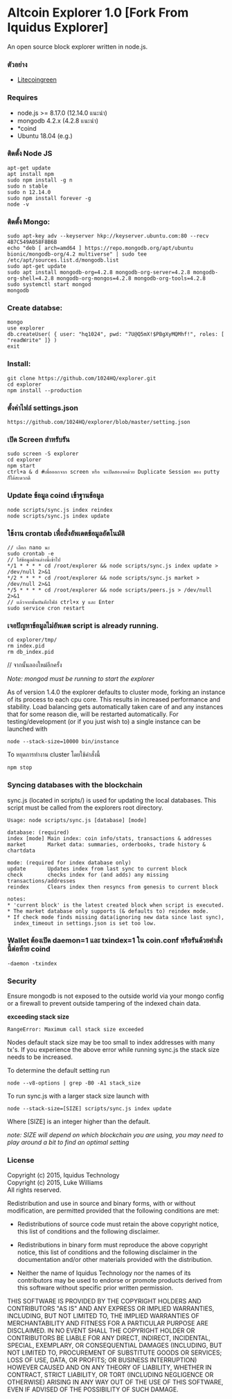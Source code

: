 Altcoin Explorer 1.0
[Fork From Iquidus Explorer]
================

An open source block explorer written in node.js.

### ตัวอย่าง

*  [Litecoingreen](https://explorer.hi.in.th)

### Requires

*  node.js >= 8.17.0 (12.14.0 แนะนำ)
*  mongodb 4.2.x (4.2.8 แนะนำ)
*  *coind
*  Ubuntu 18.04 (e.g.)

### ติดตั้ง Node JS
    apt-get update
    apt install npm
    sudo npm install -g n
    sudo n stable
    sudo n 12.14.0
    sudo npm install forever -g
    node -v

### ติดตั้ง Mongo:
    sudo apt-key adv --keyserver hkp://keyserver.ubuntu.com:80 --recv 4B7C549A058F8B6B
    echo "deb [ arch=amd64 ] https://repo.mongodb.org/apt/ubuntu bionic/mongodb-org/4.2 multiverse" | sudo tee /etc/apt/sources.list.d/mongodb.list
    sudo apt-get update
    sudo apt install mongodb-org=4.2.8 mongodb-org-server=4.2.8 mongodb-org-shell=4.2.8 mongodb-org-mongos=4.2.8 mongodb-org-tools=4.2.8
    sudo systemctl start mongod
    mongodb

### Create databse:

    mongo
    use explorer
    db.createUser( { user: "hq1024", pwd: "7U@Q5mX!$PBgXyMQMhf!", roles: [ "readWrite" ]} )
    exit

### Install:

    git clone https://github.com/1024HQ/explorer.git
    cd explorer
    npm install --production

### ตั้งค่าไฟล์ settings.json
    https://github.com/1024HQ/explorer/blob/master/setting.json

### เปิด Screen สำหรับรัน

    sudo screen -S explorer
    cd explorer
    npm start
    ctrl+a & d #เพื่อออกจาก screen หรือ จะเปิดสองจอด้วย Duplicate Session ของ putty ก็ได้สะดวกดี

### Update ข้อมูล coind เข้าฐานข้อมูล

    node scripts/sync.js index reindex
    node scripts/sync.js index update
    
### ใช้งาน crontab เพื่อสั่งอัพเดตข้อมูลอัตโนมัติ
    // เลือก nano นะ
    sudo crontab -e
    // ใส่ข้อมูลด้านล่างนี้เข้าไป
    */1 * * * * cd /root/explorer && node scripts/sync.js index update > /dev/null 2>&1
    */2 * * * * cd /root/explorer && node scripts/sync.js market > /dev/null 2>&1
    */5 * * * * cd /root/explorer && node scripts/peers.js > /dev/null 2>&1
    // แล้วจากนั้นบันทึกไฟล์ ctrl+x y และ Enter
    sudo service cron restart

### เจอปัญหาข้อมูลไม่อัพเดต **script is already running.**

    cd explorer/tmp/
    rm index.pid
    rm db_index.pid
// จากนั้นลองใหม่อีกครั้ง



*Note: mongod must be running to start the explorer*

As of version 1.4.0 the explorer defaults to cluster mode, forking an instance of its process to each cpu core. This results in increased performance and stability. Load balancing gets automatically taken care of and any instances that for some reason die, will be restarted automatically. For testing/development (or if you just wish to) a single instance can be launched with

    node --stack-size=10000 bin/instance

To หยุดการทำงาน cluster โดยใช้คำสั่งนี้

    npm stop

### Syncing databases with the blockchain

sync.js (located in scripts/) is used for updating the local databases. This script must be called from the explorers root directory.

    Usage: node scripts/sync.js [database] [mode]

    database: (required)
    index [mode] Main index: coin info/stats, transactions & addresses
    market       Market data: summaries, orderbooks, trade history & chartdata

    mode: (required for index database only)
    update       Updates index from last sync to current block
    check        checks index for (and adds) any missing transactions/addresses
    reindex      Clears index then resyncs from genesis to current block

    notes:
    * 'current block' is the latest created block when script is executed.
    * The market database only supports (& defaults to) reindex mode.
    * If check mode finds missing data(ignoring new data since last sync),
      index_timeout in settings.json is set too low.


### Wallet ต้องเปิด daemon=1 และ txindex=1 ใน coin.conf หรือรันด้วยคำสั่งนี้ต่อท้าย coind
    -daemon -txindex
    
### Security

Ensure mongodb is not exposed to the outside world via your mongo config or a firewall to prevent outside tampering of the indexed chain data. 

**exceeding stack size**

    RangeError: Maximum call stack size exceeded

Nodes default stack size may be too small to index addresses with many tx's. If you experience the above error while running sync.js the stack size needs to be increased.

To determine the default setting run

    node --v8-options | grep -B0 -A1 stack_size

To run sync.js with a larger stack size launch with

    node --stack-size=[SIZE] scripts/sync.js index update

Where [SIZE] is an integer higher than the default.

*note: SIZE will depend on which blockchain you are using, you may need to play around a bit to find an optimal setting*

### License

Copyright (c) 2015, Iquidus Technology  
Copyright (c) 2015, Luke Williams  
All rights reserved.

Redistribution and use in source and binary forms, with or without
modification, are permitted provided that the following conditions are met:

* Redistributions of source code must retain the above copyright notice, this
  list of conditions and the following disclaimer.

* Redistributions in binary form must reproduce the above copyright notice,
  this list of conditions and the following disclaimer in the documentation
  and/or other materials provided with the distribution.

* Neither the name of Iquidus Technology nor the names of its
  contributors may be used to endorse or promote products derived from
  this software without specific prior written permission.

THIS SOFTWARE IS PROVIDED BY THE COPYRIGHT HOLDERS AND CONTRIBUTORS "AS IS"
AND ANY EXPRESS OR IMPLIED WARRANTIES, INCLUDING, BUT NOT LIMITED TO, THE
IMPLIED WARRANTIES OF MERCHANTABILITY AND FITNESS FOR A PARTICULAR PURPOSE ARE
DISCLAIMED. IN NO EVENT SHALL THE COPYRIGHT HOLDER OR CONTRIBUTORS BE LIABLE
FOR ANY DIRECT, INDIRECT, INCIDENTAL, SPECIAL, EXEMPLARY, OR CONSEQUENTIAL
DAMAGES (INCLUDING, BUT NOT LIMITED TO, PROCUREMENT OF SUBSTITUTE GOODS OR
SERVICES; LOSS OF USE, DATA, OR PROFITS; OR BUSINESS INTERRUPTION) HOWEVER
CAUSED AND ON ANY THEORY OF LIABILITY, WHETHER IN CONTRACT, STRICT LIABILITY,
OR TORT (INCLUDING NEGLIGENCE OR OTHERWISE) ARISING IN ANY WAY OUT OF THE USE
OF THIS SOFTWARE, EVEN IF ADVISED OF THE POSSIBILITY OF SUCH DAMAGE.
